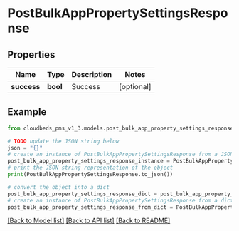 # PostBulkAppPropertySettingsResponse


## Properties

Name | Type | Description | Notes
------------ | ------------- | ------------- | -------------
**success** | **bool** | Success | [optional] 

## Example

```python
from cloudbeds_pms_v1_3.models.post_bulk_app_property_settings_response import PostBulkAppPropertySettingsResponse

# TODO update the JSON string below
json = "{}"
# create an instance of PostBulkAppPropertySettingsResponse from a JSON string
post_bulk_app_property_settings_response_instance = PostBulkAppPropertySettingsResponse.from_json(json)
# print the JSON string representation of the object
print(PostBulkAppPropertySettingsResponse.to_json())

# convert the object into a dict
post_bulk_app_property_settings_response_dict = post_bulk_app_property_settings_response_instance.to_dict()
# create an instance of PostBulkAppPropertySettingsResponse from a dict
post_bulk_app_property_settings_response_from_dict = PostBulkAppPropertySettingsResponse.from_dict(post_bulk_app_property_settings_response_dict)
```
[[Back to Model list]](../README.md#documentation-for-models) [[Back to API list]](../README.md#documentation-for-api-endpoints) [[Back to README]](../README.md)



